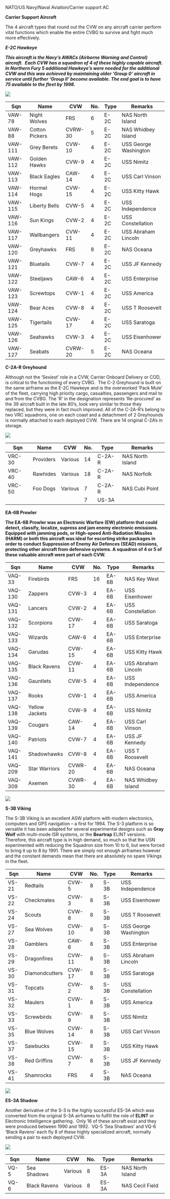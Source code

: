 NATO/US Navy/Naval Aviation/Carrier support AC

**Carrier Support Aircraft**

The 4 aircraft types that round out the CVW on any aircraft carrier
perform vital functions which enable the entire CVBG to survive and
fight much more effectively.

***E-2C Hawkeye***

***This aircraft is the Navy’s AWACs (Airborne Warning and Control)
aircraft.  Each CVW has a squadron of 4 of these highly capable
aircraft. In Northern Fury 5 additional Hawkeye’s were needed for the
additional CVW and this was achieved by maintaining older ‘Group 0’
aircraft in service until further ‘Group II’ become available. The end
goal is to have 75 available to the fleet by
1998.***

![](/assets/images/nato/us/navy/aviation/carrier-support/image1.jpeg)

| Sqn     | Name           | CVW     | No. | Type | Remarks               |
| ------- | -------------- | ------- | --- | ---- | --------------------- |
| VAW-78  | Night Wolves   | FRS     | 6   | E-2C | NAS North Island      |
| VAW-88  | Cotton Pickers | CVRW-30 | 5   | E-2C | NAS Whidbey Island    |
| VAW-111 | Grey Berets    | CVW-10  | 4   | E-2C | USS George Washington |
| VAW-112 | Golden Hawks   | CVW-9   | 4   | E-2C | USS Nimitz            |
| VAW-113 | Black Eagles   | CAW-14  | 4   | E-2C | USS Carl Vinson       |
| VAW-114 | Hormel Hogs    | CVW-15  | 4   | E-2C | USS Kitty Hawk        |
| VAW-115 | Liberty Bells  | CVW-5   | 4   | E-2C | USS Independence      |
| VAW-116 | Sun Kings      | CVW-2   | 4   | E-2C | USS Constellation     |
| VAW-117 | Wallbangers    | CVW-11  | 4   | E-2C | USS Abraham Lincoln   |
| VAW-120 | Greyhawks      | FRS     | 8   | E-2C | NAS Oceana            |
| VAW-121 | Bluetails      | CVW-7   | 4   | E-2C | USS JF Kennedy        |
| VAW-122 | Steeljaws      | CAW-6   | 4   | E-2C | USS Enterprise        |
| VAW-123 | Screwtops      | CVW-1   | 4   | E-2C | USS America           |
| VAW-124 | Bear Aces      | CVW-8   | 4   | E-2C | USS T Roosevelt       |
| VAW-125 | Tigertails     | CVW-17  | 4   | E-2C | USS Saratoga          |
| VAW-126 | Seahawks       | CVW-3   | 4   | E-2C | USS Eisenhower        |
| VAW-127 | Seabats        | CVRW-20 | 5   | E-2C | NAS Oceana            |

**C-2A-R Greyhound**

Although not the ‘Sexiest’ role in a CVW, Carrier Onboard Delivery or
COD, is critical to the functioning of every CVBG.  The C-2 Greyhound is
built on the same airframe as the E-2C Hawkeye and is the overworked
‘Pack Mule’ of the fleet, carrying high priority cargo, casualties,
passengers and mail to and from the CVBG. The ‘R’ in the designation
represents ‘Re-procured’ as the 39 aircraft built in the late 80’s, look
very similar to those they replaced, but they were in fact much
improved. All of the C-2A-R’s belong to two VRC squadrons, one on each
coast and a detachment of 2 Greyhounds is normally attached to each
deployed CVW.  There are 14 original C-2A’s in
storage.

![](/assets/images/nato/us/navy/aviation/carrier-support/image2.jpg)

| Sqn    | Name      | CVW     | No. | Type   | Remarks          |
| ------ | --------- | ------- | --- | ------ | ---------------- |
| VRC-30 | Providers | Various | 14  | C-2A-R | NAS North Island |
| VRC-40 | Rawhides  | Various | 18  | C-2A-R | NAS Norfolk      |
| VRC-50 | Foo Dogs  | Various | 7   | C-2A-R | NAS Cubi Point   |
|        |           |         | 7   | US-3A  |                  |

**EA-6B Prowler**

**The EA-6B Prowler was an Electronic Warfare (EW) platform that could
detect, classify, localize, supress and jam enemy electronic emissions.
Equipped with jamming pods, or High-speed Anti-Radiation Missiles (HARM)
or both this aircraft was ideal for escorting strike packages in order
to conduct Suppression of Enemy Air Defences (SEAD) missions, protecting
other aircraft from defensive systems. A squadron of 4 or 5 of these
valuable aircraft were part of each
CVW.**

| Sqn     | Name           | CVW     | No. | Type  | Remarks             |
| ------- | -------------- | ------- | --- | ----- | ------------------- |
| VAQ-33  | Firebirds      | FRS     | 16  | EA-6B | NAS Key West        |
| VAQ-130 | Zappers        | CVW-3   | 4   | EA-6B | USS Eisenhower      |
| VAQ-131 | Lancers        | CVW-2   | 4   | EA-6B | USS Constellation   |
| VAQ-132 | Scorpions      | CVW-17  | 4   | EA-6B | USS Saratoga        |
| VAQ-133 | Wizards        | CAW-6   | 4   | EA-6B | USS Enterprise      |
| VAQ-134 | Garudas        | CVW-15  | 4   | EA-6B | USS Kitty Hawk      |
| VAQ-135 | Black Ravens   | CVW-11  | 4   | EA-6B | USS Abraham Lincoln |
| VAQ-136 | Gauntlets      | CVW-5   | 4   | EA-6B | USS Independence    |
| VAQ-137 | Rooks          | CVW-1   | 4   | EA-6B | USS America         |
| VAQ-138 | Yellow Jackets | CVW-9   | 4   | EA-6B | USS Nimitz          |
| VAQ-139 | Cougars        | CAW-14  | 4   | EA-6B | USS Carl Vinson     |
| VAQ-140 | Patriots       | CVW-7   | 4   | EA-6B | USS JF Kennedy      |
| VAQ-141 | Shadowhawks    | CVW-8   | 4   | EA-6B | USS T Roosevelt     |
| VAQ-209 | Star Warriors  | CVWR-20 | 4   | EA-6B | NAS Oceana          |
| VAQ-309 | Axemen         | CVWR-30 | 4   | EA-6B | NAS Whidbey Island  |

![](/assets/images/nato/us/navy/aviation/carrier-support/image3.jpeg)

**S-3B Viking**

The S-3B Viking is an excellent ASW platform with modern electronics,
computers and GPS navigation – a first for 1994. The S-3 platform is so
versatile it has been adapted for several experimental designs such as
**Gray Wolf** with multi-mode ISR systems, or the **Beartrap** ELINT
versions. Therefore, this aircraft type is in high demand, so much so
that the USN experimented with reducing the Squadron size from 10 to 6,
but were forced to bring it up to 8 by 1991. There are simply not enough
airframes however and the constant demands mean that there are
absolutely no spare Vikings in the fleet.

| Sqn   | Name           | CVW    | No. | Type | Remarks               |
| ----- | -------------- | ------ | --- | ---- | --------------------- |
| VS-21 | Redtails       | CVW-5  | 8   | S-3B | USS Independence      |
| VS-22 | Checkmates     | CVW-3  | 8   | S-3B | USS Eisenhower        |
| VS-24 | Scouts         | CVW-8  | 8   | S-3B | USS T Roosevelt       |
| VS-27 | Sea Wolves     | CVW-10 | 8   | S-3B | USS George Washington |
| VS-28 | Gamblers       | CAW-6  | 8   | S-3B | USS Enterprise        |
| VS-29 | Dragonfires    | CVW-11 | 8   | S-3B | USS Abraham Lincoln   |
| VS-30 | Diamondcutters | CVW-17 | 8   | S-3B | USS Saratoga          |
| VS-31 | Topcats        | CVW-2  | 8   | S-3B | USS Constellation     |
| VS-32 | Maulers        | CVW-1  | 8   | S-3B | USS America           |
| VS-33 | Screwbirds     | CVW-9  | 8   | S-3B | USS Nimitz            |
| VS-35 | Blue Wolves    | CVW-14 | 8   | S-3B | USS Carl Vinson       |
| VS-37 | Sawbucks       | CVW-15 | 8   | S-3B | USS Kitty Hawk        |
| VS-38 | Red Griffins   | CVW-7  | 8   | S-3B | USS JF Kennedy        |
| VS-41 | Shamrocks      | FRS    | 4   | S-3B | NAS Oceana            |

![](/assets/images/nato/us/navy/aviation/carrier-support/image4.jpg)

**ES-3A Shadow**

Another derivative of the S-3 is the highly successful ES-3A which was
converted from the original S-3A airframes to fulfill the role of
**ELINT** or Electronic Intelligence gathering.  Only 16 of these
aircraft exist and they were produced between 1990 and 1992.  VQ-5 ‘Sea
Shadows’ and VQ-6 ‘Black Ravens’ each fly 8 of these highly specialized
aircraft, normally sending a pair to each deployed
CVW.

![](/assets/images/nato/us/navy/aviation/carrier-support/image5.jpg)

| Sqn  | Name         | CVW     | No. | Type  | Remarks          |
| ---- | ------------ | ------- | --- | ----- | ---------------- |
| VQ-5 | Sea Shadows  | Various | 8   | ES-3A | NAS North Island |
| VQ-6 | Black Ravens | Various | 8   | ES-3A | NAS Cecil Field  |
